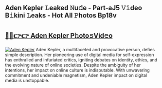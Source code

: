 ## Aden Kepler 𝙻eaked 𝙽u𝚍e - Part-aJ5 𝚅𝚒deo B𝚒kini 𝙻eaks - Hot All 𝙿hotos Bp18v

# <h2><a href="http://ld78svw.urlbe.top/?page=Aden+Kepler">🔗🔗👉👉 Aden Kepler P𝚑oto𝚜Vid𝚎o</a></h2>

[![Aden Kepler](https://i.imgur.com/eBuTRDB.gif)](http://ld78svw.urlbe.top/?page=Aden+Kepler)
Aden Kepler, a multifaceted and provocative person, defies simple description. Her pioneering use of digital media for self-expression has enthralled and infuriated critics, igniting debates on identity, ethics, and the evolving nature of online societies. Despite the ambiguity of her intentions, her impact on online culture is indisputable. With unwavering commitment and undeniable magnetism, Aden Kepler impact on digital media is unstoppable.

